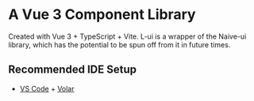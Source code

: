 # A Vue 3 Component Library

Created with Vue 3 + TypeScript + Vite. L-ui is a wrapper of the Naive-ui library, which has the potential to be spun off from it in future times.

## Recommended IDE Setup

- [VS Code](https://code.visualstudio.com/) + [Volar](https://marketplace.visualstudio.com/items?itemName=Vue.volar)
